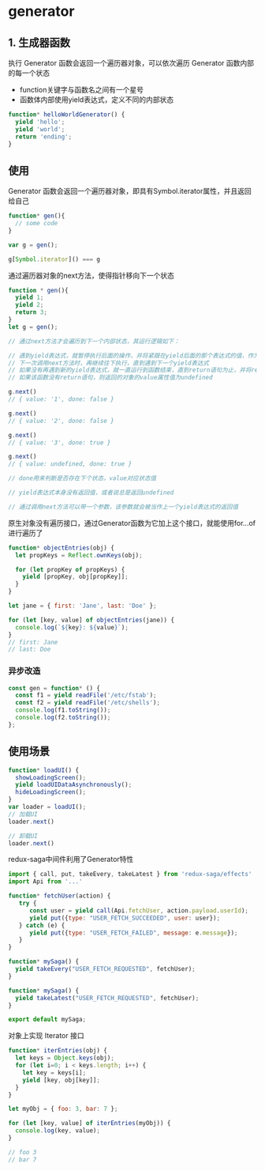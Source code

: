 # generator

## 1. 生成器函数

执行 Generator 函数会返回一个遍历器对象，可以依次遍历 Generator 函数内部的每一个状态

- function关键字与函数名之间有一个星号
- 函数体内部使用yield表达式，定义不同的内部状态

```js
function* helloWorldGenerator() {
  yield 'hello';
  yield 'world';
  return 'ending';
}
```

## 使用

Generator 函数会返回一个遍历器对象，即具有Symbol.iterator属性，并且返回给自己

```js
function* gen(){
  // some code
}

var g = gen();

g[Symbol.iterator]() === g
```

通过遍历器对象的next方法，使得指针移向下一个状态

```js
function * gen(){
  yield 1;
  yield 2;
  return 3;
}
let g = gen();

// 通过next方法才会遍历到下一个内部状态，其运行逻辑如下：

// 遇到yield表达式，就暂停执行后面的操作，并将紧跟在yield后面的那个表达式的值，作为返回的对象的value属性值。
// 下一次调用next方法时，再继续往下执行，直到遇到下一个yield表达式
// 如果没有再遇到新的yield表达式，就一直运行到函数结束，直到return语句为止，并将return语句后面的表达式的值，作为返回的对象的value属性值。
// 如果该函数没有return语句，则返回的对象的value属性值为undefined

g.next()
// { value: '1', done: false }

g.next()
// { value: '2', done: false }

g.next()
// { value: '3', done: true }

g.next()
// { value: undefined, done: true }

// done用来判断是否存在下个状态，value对应状态值

// yield表达式本身没有返回值，或者说总是返回undefined

// 通过调用next方法可以带一个参数，该参数就会被当作上一个yield表达式的返回值
```

原生对象没有遍历接口，通过Generator函数为它加上这个接口，就能使用for...of进行遍历了

```js
function* objectEntries(obj) {
  let propKeys = Reflect.ownKeys(obj);

  for (let propKey of propKeys) {
    yield [propKey, obj[propKey]];
  }
}

let jane = { first: 'Jane', last: 'Doe' };

for (let [key, value] of objectEntries(jane)) {
  console.log(`${key}: ${value}`);
}
// first: Jane
// last: Doe
```

### 异步改造

```js
const gen = function* () {
  const f1 = yield readFile('/etc/fstab');
  const f2 = yield readFile('/etc/shells');
  console.log(f1.toString());
  console.log(f2.toString());
};
```

## 使用场景

```js
function* loadUI() {
  showLoadingScreen();
  yield loadUIDataAsynchronously();
  hideLoadingScreen();
}
var loader = loadUI();
// 加载UI
loader.next()

// 卸载UI
loader.next()
```

redux-saga中间件利用了Generator特性

```js
import { call, put, takeEvery, takeLatest } from 'redux-saga/effects'
import Api from '...'

function* fetchUser(action) {
   try {
      const user = yield call(Api.fetchUser, action.payload.userId);
      yield put({type: "USER_FETCH_SUCCEEDED", user: user});
   } catch (e) {
      yield put({type: "USER_FETCH_FAILED", message: e.message});
   }
}

function* mySaga() {
  yield takeEvery("USER_FETCH_REQUESTED", fetchUser);
}

function* mySaga() {
  yield takeLatest("USER_FETCH_REQUESTED", fetchUser);
}

export default mySaga;
```

对象上实现 Iterator 接口

```js
function* iterEntries(obj) {
  let keys = Object.keys(obj);
  for (let i=0; i < keys.length; i++) {
    let key = keys[i];
    yield [key, obj[key]];
  }
}

let myObj = { foo: 3, bar: 7 };

for (let [key, value] of iterEntries(myObj)) {
  console.log(key, value);
}

// foo 3
// bar 7
```
